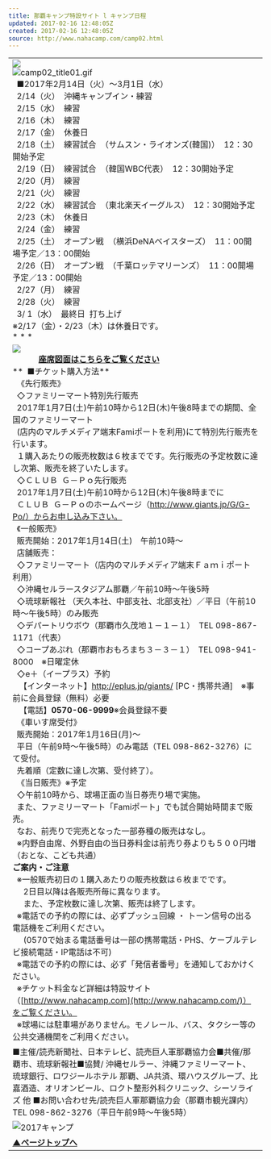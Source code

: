 ```yaml
---
title: 那覇キャンプ特設サイト l キャンプ日程
updated: 2017-02-16 12:48:05Z
created: 2017-02-16 12:48:05Z
source: http://www.nahacamp.com/camp02.html
---
```


|     |
| --- |
| ![](../_resources/d63e141b703a345f3d012b5dd79857c4.jpg)<br>![camp02_title01.gif](../_resources/camp02_title01.gif)<br>  ■2017年2月14日（火）～3月1日（水）<br>  2/14（火）  沖縄キャンプイン・練習<br>  2/15（水）  練習<br>  2/16（木）  練習<br>  2/17（金）  休養日<br>  2/18（土）  練習試合  （サムスン・ライオンズ(韓国)）  12：30開始予定<br>  2/19（日）  練習試合  （韓国WBC代表）  12：30開始予定<br>  2/20（月）  練習<br>  2/21（火）  練習<br>  2/22（水）  練習試合  （東北楽天イーグルス）  12：30開始予定<br>  2/23（木）  休養日<br>  2/24（金）  練習<br>  2/25（土）  オープン戦  （横浜DeNAベイスターズ）  11：00開場予定／13：00開始<br>  2/26（日）  オープン戦  （千葉ロッテマリーンズ）  11：00開場予定／13：00開始<br>  2/27（月）  練習<br>  2/28（火）  練習<br>  3/ 1（水）  最終日  打ち上げ<br>※2/17（金）・2/23（木）は休養日です。<br>* * * |
| ![](../_resources/7b913aa6cddfa49995be53675e66e7d0.jpg)<br>            [**座席図面はこちらをご覧ください**](http://www.nahacamp.com/images/camp02/seat.pdf)<br>**  ■チケット購入方法**<br>  《先行販売》<br>  ◇ファミリーマート特別先行販売<br>  2017年1月7日(土)午前10時から12日(木)午後8時までの期間、全国のファミリーマート<br>  (店内のマルチメディア端末Famiポートを利用)にて特別先行販売を行います。<br>  １購入あたりの販売枚数は６枚までです。先行販売の予定枚数に達し次第、販売を終了いたします。<br>  ◇ＣＬＵＢ  Ｇ－Ｐｏ先行販売<br>  2017年1月7日(土)午前10時から12日(木)午後8時までに<br>  ＣＬＵＢ  Ｇ－Ｐｏのホームページ（http://www.giants.jp/G/G-Po/）からお申し込み下さい。<br>  《一般販売》<br>  販売開始：2017年1月14日(土)　午前10時～<br>  店舗販売：<br>  ◇ファミリーマート（店内のマルチメディア端末Ｆａｍｉポート利用）<br>  ◇沖縄セルラースタジアム那覇／午前10時～午後5時<br>  ◇琉球新報社 （天久本社、中部支社、北部支社）／平日（午前10時～午後5時）のみ販売<br>  ◇デパートリウボウ（那覇市久茂地１－１－１）　TEL 098-867-1171（代表）<br>  ◇コープあぷれ（那覇市おもろまち３－３－１）　TEL 098-941-8000　※日曜定休<br>  ◇e＋（イープラス）予約<br>   【インターネット】http://eplus.jp/giants/ [PC・携帯共通]　※事前に会員登録（無料）必要<br>   【電話】**0570-06-9999**※会員登録不要<br>  《車いす席受付》<br>  販売開始：2017年1月16日(月)～<br>  平日（午前9時～午後5時）のみ電話（TEL 098-862-3276）にて受付。<br>  先着順（定数に達し次第、受付終了）。<br>  《当日販売》※予定<br>  ◇午前10時から、球場正面の当日券売り場で実施。<br>  また、ファミリーマート「Famiポート」でも試合開始時間まで販売。<br>  なお、前売りで完売となった一部券種の販売はなし。<br>  ※内野自由席、外野自由の当日券料金は前売り券よりも５００円増（おとな、こども共通）<br>**ご案内・ご注意**<br>  ※一般販売初日の１購入あたりの販売枚数は６枚までです。<br>     2日目以降は各販売所毎に異なります。<br>     また、予定枚数に達し次第、販売は終了します。<br>  ※電話での予約の際には、必ずプッシュ回線 ・ トーン信号の出る電話機をご利用ください。<br>     (0570で始まる電話番号は一部の携帯電話・PHS、ケーブルテレビ接続電話・IP電話は不可)<br>  ※電話での予約の際には、必ず「発信者番号」を通知しておかけください。<br>  ※チケット料金など詳細は特設サイト（[http://www.nahacamp.com](http://www.nahacamp.com/)）をご覧ください。<br>  ※球場には駐車場がありません。モノレール、バス、タクシー等の公共交通機関をご利用ください。 |
| ■主催/読売新聞社、日本テレビ、読売巨人軍那覇協力会■共催/那覇市、琉球新報社■協賛/ 沖縄セルラー、沖縄ファミリーマート、琉球銀行、ロワジールホテル 那覇、JA共済、環ハウスグループ、比嘉酒造、オリオンビール、ロクト整形外科クリニック、シーソライズ 他 ■お問い合わせ先/読売巨人軍那覇協力会（那覇市観光課内）<br>TEL 098-862-3276（平日午前9時～午後5時） |
| ![2017キャンプ](../_resources/3384a477b2dff2cca7b3f1f750db9be4.jpg) |
| [**▲ページトップへ**](http://www.nahacamp.com/camp02.html#pagetop) |